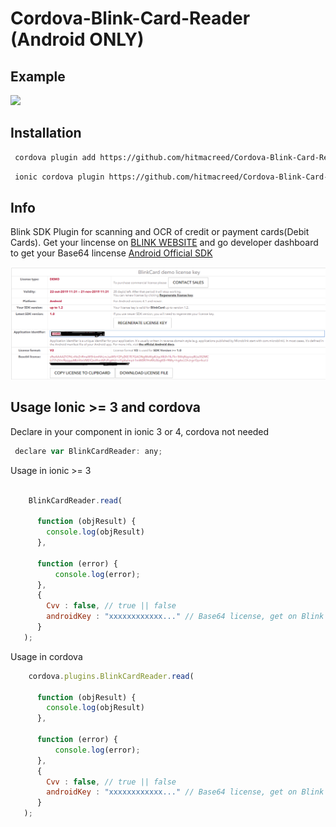 # Cordova-Blink-Card-Reader (Android ONLY)

## Example
<img src="https://github.com/hitmacreed/Cordova-Blink-Card-Reader/blob/master/art/blink-card-fast.gif" width="400">

## Installation

```sh
 cordova plugin add https://github.com/hitmacreed/Cordova-Blink-Card-Reader.git 
```

```sh
 ionic cordova plugin https://github.com/hitmacreed/Cordova-Blink-Card-Reader.git
```

## Info
Blink SDK Plugin for scanning and OCR of credit or payment cards(Debit Cards).
Get your lincense on [BLINK WEBSITE](https://microblink.com) and go developer dashboard to get your Base64 lincense
[Android Official SDK](https://github.com/blinkcard/blinkcard-android)

<img src="https://github.com/hitmacreed/Cordova-Blink-Card-Reader/blob/master/art/pic1.png?raw=true" width="800">

## Usage Ionic >= 3 and cordova

 Declare in your component in ionic 3 or 4, cordova not needed
```javascript
 declare var BlinkCardReader: any;
```

 Usage in ionic >= 3
```javascript

    BlinkCardReader.read(
      
      function (objResult) {
        console.log(objResult)
      },

      function (error) {
          console.log(error);
      },
      {
        Cvv : false, // true || false
    	androidKey : "xxxxxxxxxxxx..." // Base64 license, get on Blink Developer DashBoard
      }
   );
```

 Usage in cordova
```javascript
    cordova.plugins.BlinkCardReader.read(
      
      function (objResult) {
        console.log(objResult)
      },

      function (error) {
          console.log(error);
      },
      {
        Cvv : false, // true || false
    	androidKey : "xxxxxxxxxxxx..." // Base64 license, get on Blink Developer DashBoard
      }
   );
```
